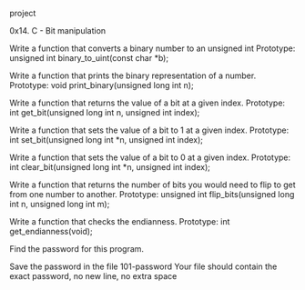 project

0x14. C - Bit manipulation

Write a function that converts a binary number to an unsigned int
Prototype: unsigned int binary_to_uint(const char *b);

Write a function that prints the binary representation of a number.
Prototype: void print_binary(unsigned long int n);

Write a function that returns the value of a bit at a given index.
Prototype: int get_bit(unsigned long int n, unsigned int index);

Write a function that sets the value of a bit to 1 at a given index.
Prototype: int set_bit(unsigned long int *n, unsigned int index);

Write a function that sets the value of a bit to 0 at a given index.
Prototype: int clear_bit(unsigned long int *n, unsigned int index);

Write a function that returns the number of bits you would need to flip to get from one number to another.
Prototype: unsigned int flip_bits(unsigned long int n, unsigned long int m);

Write a function that checks the endianness.
Prototype: int get_endianness(void);

Find the password for this program.

Save the password in the file 101-password
Your file should contain the exact password, no new line, no extra space
